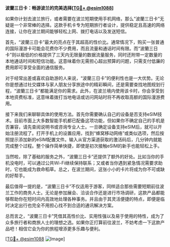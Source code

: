 **波蘭三日卡：畅游波兰的完美选择[[TG💪+ @esim1088](https://t.me/s/esim1088)]**

如果你计划去波兰旅行，或者需要在波兰短期使用手机网络，那么“波蘭三日卡”无疑是一个非常棒的选择。这款手机卡专为短期旅行者设计，提供稳定且高速的网络连接，让你在波兰期间能够轻松上网、拨打电话以及发送短信。

首先，“波蘭三日卡”最大的亮点在于其超高的性价比。通常情况下，购买一张普通的国际漫游卡可能会花费你不少费用，而且流量和通话时间有限。而“波蘭三日卡”则以极低的价格提供了三天内无限量的数据流量服务，同时还附带一定数量的本地通话时间和短信功能。这意味着你无需担心超出预算的问题，只需支付低廉的费用即可享受全面的通信服务。

对于经常出差或喜欢自助游的人来说，“波蘭三日卡”的便利性也是一大优势。无论你是想通过社交媒体与家人朋友分享旅途中的精彩瞬间，还是需要查找地图规划行程，“波蘭三日卡”都能满足你的需求。此外，在波兰境内使用该卡时，你会享受到本地资费标准，这意味着拨打当地电话或访问网站时将不再收取高额的国际漫游费用。

接下来我们来聊聊具体的使用方法。首先你需要确认自己的设备是否支持eSIM技术。目前市面上大多数智能手机都已配备这项功能，但如果你不确定自己的手机是否兼容，请先查阅说明书或咨询专业人士。一旦确定设备支持eSIM后，就可以开始注册流程了。打开手机上的设置应用，找到“蜂窝移动网络”或类似选项，然后按照提示添加新的eSIM配置文件。输入从官方渠道获取的激活码后，几分钟内就能完成整个过程。整个操作简单快捷，即使是初次接触eSIM的新手也能轻松上手。

当然啦，除了基础的服务之外，“波蘭三日卡”还提供了额外的好处。比如当你的手机没电时，可以通过公共Wi-Fi继续保持联系；又或者当你遇到紧急情况需要求助时，它也能成为救命稻草。总之，在波兰期间，这张小小的卡片将成为你不可或缺的好帮手。

最后值得一提的是，“波蘭三日卡”不仅适用于游客，同样适合那些需要短期前往波兰工作的商务人士。无论是参加展会、洽谈合作还是进行市场调研，这款产品都能够帮助你在短时间内高效地处理各种事务。并且由于其灵活便捷的特点，即便是临时决定出行也完全不用担心找不到合适的通讯解决方案。

总而言之，“波蘭三日卡”凭借其高性价比、实用性强以及易于使用的特性，成为了众多旅行者和商旅人士的理想之选。如果你正打算前往波兰，不妨考虑一下这款产品吧！相信它会为你的旅程增添更多乐趣与便利。

[[TG💪+ @esim1088](https://t.me/s/esim1088) ![Image](https://i.postimg.cc/4NQfJmqS/Snipaste-2025-05-13-00-14-12.png)]
